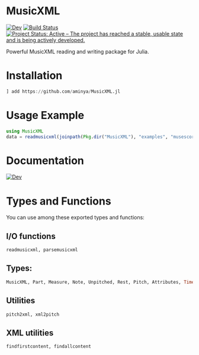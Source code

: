 # MusicXML

[![Dev](https://img.shields.io/badge/docs-dev-blue.svg)](https://aminya.github.io/MusicXML.jl/dev)
[![Build Status](https://travis-ci.com/JuliaMusic/MusicXML.jl.svg?branch=master)](https://travis-ci.com/JuliaMusic/MusicXML.jl)
[![Project Status: Active – The project has reached a stable, usable state and is being actively developed.](https://www.repostatus.org/badges/latest/active.svg)](https://www.repostatus.org/#active)

Powerful MusicXML reading and writing package for Julia.

# Installation
```julia
] add https://github.com/aminya/MusicXML.jl
```
# Usage Example
```julia
using MusicXML
data = readmusicxml(joinpath(Pkg.dir("MusicXML"), "examples", "musescore.musicxml"))
```

# Documentation
[![Dev](https://img.shields.io/badge/docs-dev-blue.svg)](https://aminya.github.io/MusicXML.jl/dev)

# Types and Functions

You can use among these exported types and functions:

## I/O functions
```julia
readmusicxml, parsemusicxml
```

## Types:
```julia
MusicXML, Part, Measure, Note, Unpitched, Rest, Pitch, Attributes, Time, Transpose, Clef, Key, Partlist, Scorepart, Midiinstrument, Mididevice, Scoreinstrument
```

## Utilities
```julia
pitch2xml, xml2pitch
```

## XML utilities
```julia
findfirstcontent, findallcontent
```
